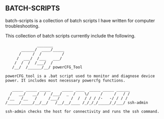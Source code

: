 ## BATCH-SCRIPTS
batch-scripts is a collection of batch scripts I have written for computer troubleshooting.

This collection of batch scripts currently include the following.

```
              _______
       ______/  ____/_____    
      /     /  /         /
     /  ___/  /___   ___/
    /  /  /  /___/  /
   /__/  /______/__/ powerCFG_Tool

powerCFG_tool is a .bat script used to monitor and diagnose device power. It includes most necessary powercfg functions.

   _____ _____ _____     _____ ____  _____ _____ ______
  /   __/   __/  /  /___/  _  /    \/     /     /   / /
 /__   /__   /     /___/     /  /  / / / /-   -/ / / /
/_____/_____/__/__/   /__/__/____ /_/_/_/_____/_/___/ ssh-admin

ssh-admin checks the host for connectivity and runs the ssh command.
```
